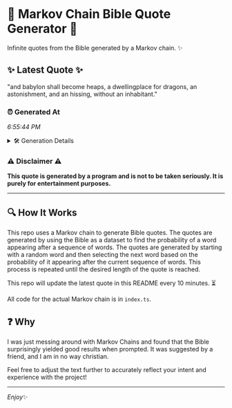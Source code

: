 # 📖 Markov Chain Bible Quote Generator 📖

Infinite quotes from the Bible generated by a Markov chain. ✨

## ✨ Latest Quote ✨
"and babylon shall become heaps, a dwellingplace for dragons, an astonishment, and an hissing, without an inhabitant."

### ⏰ Generated At
*6:55:44 PM*

<details>
    <summary>🛠️ Generation Details</summary>
    <p>
        <strong>🌱 Seed:</strong> and<br>
        <strong>🔄 Iterations:</strong> 16<br>
        <strong>📜 Context History:</strong><br>[ and ]: babylon<br>[ and, babylon ]: shall<br>[ and, babylon, shall ]: become<br>[ and, babylon, shall, become ]: heaps,<br>[ and, babylon, shall, become, heaps, ]: a<br>[ and, babylon, shall, become, heaps,, a ]: dwellingplace<br>[ babylon, shall, become, heaps,, a, dwellingplace ]: for<br>[ shall, become, heaps,, a, dwellingplace, for ]: dragons,<br>[ become, heaps,, a, dwellingplace, for, dragons, ]: an<br>[ heaps,, a, dwellingplace, for, dragons,, an ]: astonishment,<br>[ a, dwellingplace, for, dragons,, an, astonishment, ]: and<br>[ dwellingplace, for, dragons,, an, astonishment,, and ]: an<br>[ for, dragons,, an, astonishment,, and, an ]: hissing,<br>[ dragons,, an, astonishment,, and, an, hissing, ]: without<br>[ an, astonishment,, and, an, hissing,, without ]: an<br>[ astonishment,, and, an, hissing,, without, an ]: inhabitant.<br>
    </p>
</details>

### ⚠️ Disclaimer ⚠️
**This quote is generated by a program and is not to be taken seriously. It is purely for entertainment purposes.**

---

## 🔍 How It Works

This repo uses a Markov chain to generate Bible quotes. The quotes are generated by using the Bible as a dataset to find the probability of a word appearing after a sequence of words. The quotes are generated by starting with a random word and then selecting the next word based on the probability of it appearing after the current sequence of words. This process is repeated until the desired length of the quote is reached.

This repo will update the latest quote in this README every 10 minutes. ⏳

All code for the actual Markov chain is in `index.ts`.

## ❓ Why

I was just messing around with Markov Chains and found that the Bible surprisingly yielded good results when prompted. 
It was suggested by a friend, and I am in no way christian.

Feel free to adjust the text further to accurately reflect your intent and experience with the project!

---

*Enjoy*✨
